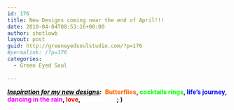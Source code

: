 ```yaml
---
id: 176
title: New Designs coming near the end of April!!!
date: 2010-04-04T08:53:16+00:00
author: shotlowb
layout: post
guid: http://greeneyedsoulstudio.com/?p=176
#permalink: /?p=176
categories:
  - Green Eyed Soul
  
---
```

<span style="color: #000000;"><em><strong><span style="text-decoration: underline;">Inspiration for my new designs</span>:</strong></em> </span> **<span style="color: #ff6600;">Butterflies</span>, <span style="color: #00ff00;">cocktails rings</span>, <span style="color: #0000ff;">life&#8217;s journey</span>, <span style="color: #ff00ff;">dancing in the rain<span style="color: #000000;">,</span><span style="color: #ff0000;"> love</span><span style="color: #000000;">, </span><span style="color: #ffffff;">and nature  </span></span>; )**